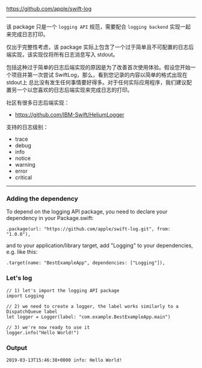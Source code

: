 https://github.com/apple/swift-log

---

该 package 只是一个 `logging API` 规范，需要配合 `logging backend` 实现一起来完成日志打印。

仅出于完整性考虑，该 package 实际上包含了一个过于简单且不可配置的日志后端实现，该实现仅将所有日志消息写入 stdout。

包括这种过于简单的日志后端实现的原因是为了改善首次使用体验。假设您开始一个项目并第一次尝试 SwiftLog，那么，看到您记录的内容以简单的格式出现在 stdout上 总比没有发生任何事情要好得多。对于任何实际应用程序，我们建议配置另一个以您喜欢的日志后端实现来完成日志的打印。

社区有很多日志后端实现：

* https://github.com/IBM-Swift/HeliumLogger

支持的日志级别：

* trace
* debug
* info
* notice
* warning
* error
* critical


---

### Adding the dependency

To depend on the logging API package, you need to declare your dependency in your Package.swift:

```
.package(url: "https://github.com/apple/swift-log.git", from: "1.0.0"),
```

and to your application/library target, add "Logging" to your dependencies, e.g. like this:

```
.target(name: "BestExampleApp", dependencies: ["Logging"]),
```

### Let's log

```
// 1) let's import the logging API package
import Logging

// 2) we need to create a logger, the label works similarly to a DispatchQueue label
let logger = Logger(label: "com.example.BestExampleApp.main")

// 3) we're now ready to use it
logger.info("Hello World!")
```

### Output

```
2019-03-13T15:46:38+0000 info: Hello World!
```
